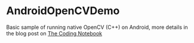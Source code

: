 # AndroidOpenCVDemo

Basic sample of running native OpenCV (C++) on Android, more details in the blog post on [The Coding Notebook](https://www.thecodingnotebook.com/2020/04/image-processing-with-opencv-in-android.html)

